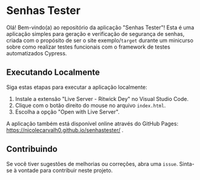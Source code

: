# Senhas Tester

Olá! Bem-vindo(a) ao repositório da aplicação "Senhas Tester"! Esta é uma aplicação simples para geração e verificação de segurança de senhas, criada com o propósito de ser o site exemplo/`target` durante um minicurso sobre como realizar testes funcionais com o framework de testes automatizados Cypress.

## Executando Localmente

Siga estas etapas para executar a aplicação localmente:

1. Instale a extensão "Live Server - Ritwick Dey" no Visual Studio Code.
2. Clique com o botão direito do mouse no arquivo `index.html`.
3. Escolha a opção "Open with Live Server".

A aplicação também está disponível online através do GitHub Pages: https://nicolecarvalh0.github.io/senhastester/ .

## Contribuindo

Se você tiver sugestões de melhorias ou correções, abra uma `issue`.
Sinta-se à vontade para contribuir neste projeto. 
